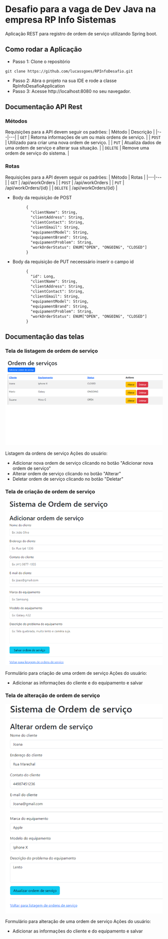 # Desafio para a vaga de Dev Java na empresa RP Info Sistemas

Aplicação REST para registro de ordem de serviço utilizando Spring boot.

## Como rodar a Aplicação
- Passo 1: Clone o repositório
```
git clone https://github.com/lucassgoes/RPInfoDesafio.git
```
- Passo 2: Abra o projeto na sua IDE e rode a classe RpInfoDesafioApplication
- Passo 3: Acesse http://localhost:8080 no seu navegador.

## Documentação API Rest
### Métodos
Requisições para a API devem seguir os padrões:
| Método | Descrição |
|---|---|
| `GET` | Retorna informações de um ou mais ordens de serviço. |
| `POST` | Utilizado para criar uma nova ordem de serviço. |
| `PUT` | Atualiza dados de uma ordem de serviço e alterar sua situação. |
| `DELETE` | Remove uma ordem de serviço do sistema. |

### Rotas
Requisições para a API devem seguir os padrões:
| Método | Rotas |
|---|---|
| `GET` | /api/workOrders |
| `POST` | /api/workOrders | 
| `PUT` | /api/workOrders/{id} |
| `DELETE` | /api/workOrders/{id} |

+ Body da requisição de POST

            {
              "clientName": String,
              "clientAddress": String,
              "clientContact": String,
              "clientEmail": String,
              "equipamentModel": String,
              "equipamentBrand": String,
              "equipamentProblem": String,
              "workOrderStatus": ENUM["OPEN", "ONGOING", "CLOSED"]
            }

+ Body da requisição de PUT neceessário inserir o campo id

            {
              "id": Long,
              "clientName": String,
              "clientAddress": String,
              "clientContact": String,
              "clientEmail": String,
              "equipamentModel": String,
              "equipamentBrand": String,
              "equipamentProblem": String,
              "workOrderStatus": ENUM["OPEN", "ONGOING", "CLOSED"]
            }
            
## Documentação das telas
### Tela de listagem de ordem de serviço
![INDEX](INDEX.png)

Listagem da ordens de serviço
Ações do usuário:
+ Adicionar nova ordem de serviço clicando no botão "Adicionar nova ordem de serviço"
+ Alterar ordem de serviço clicando no botão "Alterar"
+ Deletar ordem de serviço clicando no botão "Deletar"

### Tela de criação de ordem de serviço
![ADD](ADD.png)

Formulário para criação de uma ordem de serviço
Ações do usuário:
+ Adicionar as informações do cliente e do equipamento e salvar

### Tela de alteração de ordem de serviço
![UPDATE](UPDATE.png)

Formulário para alteração de uma ordem de serviço
Ações do usuário:
+ Adicionar as informações do cliente e do equipamento e salvar
